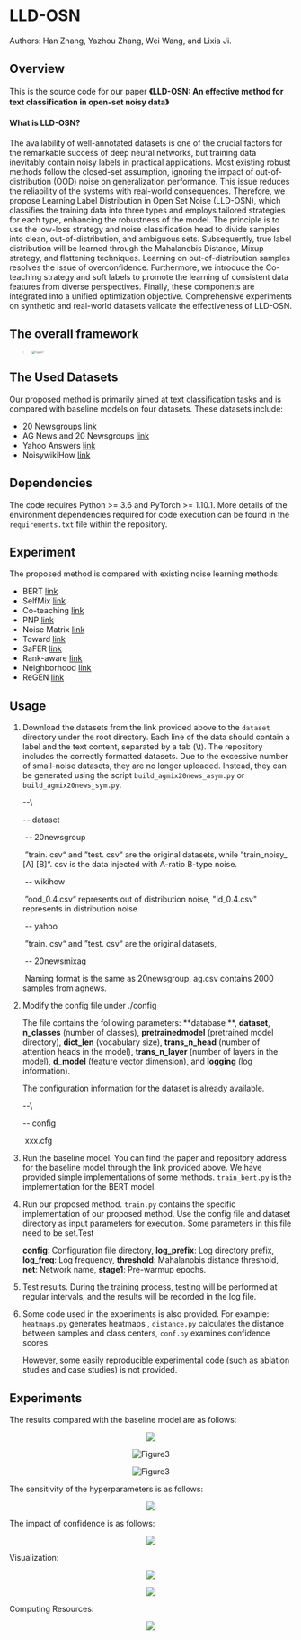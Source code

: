 # LLD-OSN

  Authors: Han Zhang, Yazhou Zhang, Wei Wang, and Lixia Ji.

## Overview

  This is the source code for our paper **《LLD-OSN: An effective method for text classification in open-set noisy data》**



#### **What is LLD-OSN?**

  The availability of well-annotated datasets is one of the crucial factors for the remarkable success of deep neural networks, but training data inevitably contain noisy labels in practical applications. Most existing robust methods follow the closed-set assumption, ignoring the impact of out-of-distribution (OOD) noise on generalization performance. This issue reduces the reliability of the systems with real-world consequences. Therefore, we propose Learning Label Distribution in Open Set Noise (LLD-OSN), which classifies the training data into three types and employs tailored strategies for each type, enhancing the robustness of the model. The principle is to use the low-loss strategy and noise classification head to divide samples into clean, out-of-distribution, and ambiguous sets. Subsequently, true label distribution will be learned through the Mahalanobis Distance, Mixup strategy, and flattening techniques. Learning on out-of-distribution samples resolves the issue of overconfidence. Furthermore, we introduce the Co-teaching strategy and soft labels to promote the learning of consistent data features from diverse perspectives. Finally, these components are integrated into a unified optimization objective. Comprehensive experiments on synthetic and real-world datasets validate the effectiveness of LLD-OSN.

## The overall framework

> <img src="/Fig1.png" alt="Figure1" style="zoom: 33%;" />

## The Used Datasets

  Our proposed method is primarily aimed at text classification tasks and is compared with baseline models on four datasets. These datasets include: 

- 20 Newsgroups [link](http://qwone.com/~jason/20Newsgroups/20news-bydate.tar.gz)
- AG News and 20 Newsgroups  [link](https://paperswithcode.com/dataset/ag-news)  
-  Yahoo Answers [link](https://paperswithcode.com/dataset/yahoo-answers)
- NoisywikiHow [link](https://github.com/tangminji/noisywikihow)

## Dependencies

The code requires Python >= 3.6 and PyTorch >= 1.10.1. More details of the environment dependencies required for code execution can be found in the `requirements.txt` file within the repository.

## Experiment

The proposed method is compared with existing noise learning methods:

- BERT [link](https://eva.fing.edu.uy/pluginfile.php/524749/mod_folder/content/0/BERT%20Pre-training%20of%20Deep%20Bidirectional%20Transformers%20for%20Language%20Understanding.pdf)
- SelfMix  [link](https://arxiv.org/abs/2210.04525)
- Co-teaching  [link](https://proceedings.neurips.cc/paper/2018/hash/a19744e268754fb0148b017647355b7b-Abstract.html)
- PNP [link](https://openaccess.thecvf.com/content/CVPR2022/html/Sun_PNP_Robust_Learning_From_Noisy_Labels_by_Probabilistic_Noise_Prediction_CVPR_2022_paper.html)
- Noise Matrix [link](https://arxiv.org/abs/1903.07507)
- Toward [link](https://www.sciencedirect.com/science/article/pii/S0020025524000732)
- SaFER [link](https://aclanthology.org/2023.acl-industry.38/)
- Rank-aware [link](https://aclanthology.org/2023.tacl-1.45/)
- Neighborhood [link](https://ojs.aaai.org/index.php/AAAI/article/view/26260)
- ReGEN [link](https://aclanthology.org/2023.findings-acl.748/)

## Usage

1. Download the datasets from the link provided above to the `dataset` directory under the root directory. Each line of the data should contain a label and the text content, separated by a tab (\t). The repository includes the correctly formatted datasets. Due to the excessive number of small-noise datasets, they are no longer uploaded. Instead, they can be generated using the script `build_agmix20news_asym.py` or `build_agmix20news_sym.py`.

   --\

      -- dataset

   ​        -- 20newsgroup 

   ​				”train. csv“ and ”test. csv“ are the original datasets, while ”train_noisy_ [A] [B]“. csv is the data injected with A-ratio B-type noise.

   ​        -- wikihow

   ​               ”ood_0.4.csv“ represents out of distribution noise, "id_0.4.csv" represents in distribution noise

   ​        -- yahoo

   ​				”train. csv“ and ”test. csv“ are the original datasets, 

   ​        -- 20newsmixag

   ​              Naming format is the same as 20newsgroup. ag.csv  contains 2000 samples from agnews.

2. Modify the config  file under ./config

   The file contains the following parameters: **database **, **dataset**, **n_classes** (number of classes), **pretrainedmodel** (pretrained model directory), **dict_len** (vocabulary size), **trans_n_head** (number of attention heads in the model), **trans_n_layer** (number of layers in the model), **d_model** (feature vector dimension), and **logging** (log information).

   The configuration information for the dataset is already available.

   --\

      -- config

   ​          xxx.cfg

3. Run the baseline model. You can find the paper and repository address for the baseline model through the link provided above. We have provided simple implementations of some methods. `train_bert.py` is the implementation for the BERT model.

4. Run our proposed method. `train.py` contains the specific implementation of our proposed method. Use the config file and dataset directory as input parameters for execution. Some parameters in this file need to be set.Test 

   **config**: Configuration file directory,
   **log_prefix**: Log directory prefix,
   **log_freq**: Log frequency,
   **threshold**: Mahalanobis distance threshold,
   **net**: Network name,
   **stage1**: Pre-warmup epochs.

5. Test results. During the training process, testing will be performed at regular intervals, and the results will be recorded in the log file.

6. Some code used in the experiments is also provided. For example: `heatmaps.py` generates heatmaps , `distance.py` calculates the distance between samples and class centers, `conf.py` examines confidence scores.

   However, some easily reproducible experimental code (such as ablation studies and case studies) is not provided.

## Experiments

The results compared with the baseline model are as follows:
<div align=center>

![](/Fig2.png)

![Figure3](/Fig3.png)

![Figure3](/Fig4.png)
</div>

The sensitivity of the hyperparameters is as follows:
<div align=center>

![](/Fig5.png)
</div>
The impact of confidence is as follows:
<div align=center>

![](/Fig6.png)
</div>
Visualization:
<div align=center>

![](/Fig7.png)

![](/Fig8.png)
</div>
Computing Resources:
<div align=center>
  
![](/Fig9.png)

</div>

